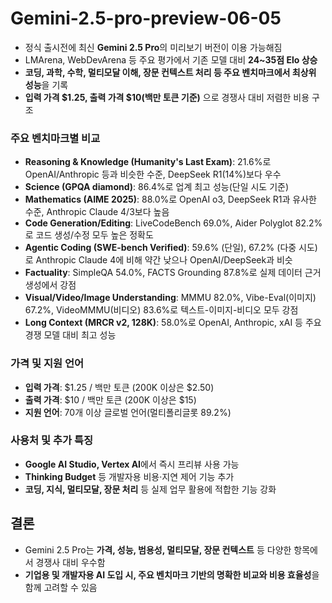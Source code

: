 # Gemini-2.5-pro-preview-06-05 


* 정식 출시전에 최신 **Gemini 2.5 Pro**의 미리보기 버전이 이용 가능해짐
* LMArena, WebDevArena 등 주요 평가에서 기존 모델 대비 **24~35점 Elo 상승**
* **코딩, 과학, 수학, 멀티모달 이해, 장문 컨텍스트 처리 등 주요 벤치마크에서 최상위 성능**을 기록
* **입력 가격 $1.25, 출력 가격 $10(백만 토큰 기준)** 으로 경쟁사 대비 저렴한 비용 구조

### 주요 벤치마크별 비교

* **Reasoning & Knowledge (Humanity's Last Exam)**: 21.6%로 OpenAI/Anthropic 등과 비슷한 수준, DeepSeek R1(14%)보다 우수
* **Science (GPQA diamond)**: 86.4%로 업계 최고 성능(단일 시도 기준)
* **Mathematics (AIME 2025)**: 88.0%로 OpenAI o3, DeepSeek R1과 유사한 수준, Anthropic Claude 4/3보다 높음
* **Code Generation/Editing**: LiveCodeBench 69.0%, Aider Polyglot 82.2%로 코드 생성/수정 모두 높은 정확도
* **Agentic Coding (SWE-bench Verified)**: 59.6% (단일), 67.2% (다중 시도)로 Anthropic Claude 4에 비해 약간 낮으나 OpenAI/DeepSeek과 비슷
* **Factuality**: SimpleQA 54.0%, FACTS Grounding 87.8%로 실제 데이터 근거 생성에서 강점
* **Visual/Video/Image Understanding**: MMMU 82.0%, Vibe-Eval(이미지) 67.2%, VideoMMMU(비디오) 83.6%로 텍스트-이미지-비디오 모두 강점
* **Long Context (MRCR v2, 128K)**: 58.0%로 OpenAI, Anthropic, xAI 등 주요 경쟁 모델 대비 최고 성능

### 가격 및 지원 언어

* **입력 가격**: $1.25 / 백만 토큰 (200K 이상은 $2.50)
* **출력 가격**: $10 / 백만 토큰 (200K 이상은 $15)
* **지원 언어**: 70개 이상 글로벌 언어(멀티폴리글롯 89.2%)

### 사용처 및 추가 특징

* **Google AI Studio, Vertex AI**에서 즉시 프리뷰 사용 가능
* **Thinking Budget** 등 개발자용 비용·지연 제어 기능 추가
* **코딩, 지식, 멀티모달, 장문 처리** 등 실제 업무 활용에 적합한 기능 강화

결론
--

* Gemini 2.5 Pro는 **가격, 성능, 범용성, 멀티모달, 장문 컨텍스트** 등 다양한 항목에서 경쟁사 대비 우수함
* **기업용 및 개발자용 AI 도입 시, 주요 벤치마크 기반의 명확한 비교와 비용 효율성**을 함께 고려할 수 있음
